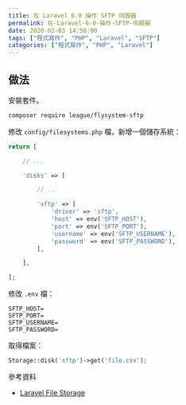 ```yaml
---
title: 在 Laravel 6.0 操作 SFTP 伺服器
permalink: 在-Laravel-6-0-操作-SFTP-伺服器
date: 2020-02-03 14:50:00
tags: ["程式寫作", "PHP", "Laravel", "SFTP"]
categories: ["程式寫作", "PHP", "Laravel"]
---
```


## 做法

安裝套件。

```BASH
composer require league/flysystem-sftp
```

修改 `config/filesystems.php` 檔，新增一個儲存系統：

```PHP
return [

    // ...

    'disks' => [

        // ...

        'sftp' => [
            'driver' => 'sftp',
            'host' => env('SFTP_HOST'),
            'port' => env('SFTP_PORT'),
            'username' => env('SFTP_USERNAME'),
            'password' => env('SFTP_PASSWORD'),
        ],

    ],

];
```

修改 `.env` 檔：

```ENV
SFTP_HOST=
SFTP_PORT=
SFTP_USERNAME=
SFTP_PASSWORD=
```

取得檔案：

```PHP
Storage::disk('sftp')->get('file.csv');
```

參考資料

- [Laravel File Storage](https://laravel.com/docs/master/filesystem)
